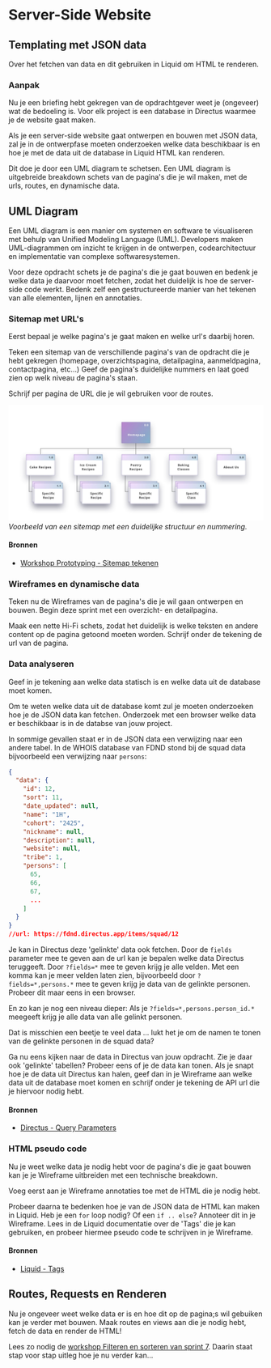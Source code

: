 # Server-Side Website

## Templating met JSON data

Over het fetchen van data en dit gebruiken in Liquid om HTML te renderen.

### Aanpak
Nu je een briefing hebt gekregen van de opdrachtgever weet je (ongeveer) wat de bedoeling is. Voor elk project is een database in Directus waarmee je de website gaat maken.

Als je een server-side website gaat ontwerpen en bouwen met JSON data, zal je in de ontwerpfase moeten onderzoeken welke data beschikbaar is en hoe je met de data uit de database in Liquid HTML kan renderen.

Dit doe je door een UML diagram te schetsen. Een UML diagram is uitgebreide breakdown schets van de pagina's die je wil maken, met de urls, routes, en dynamische data.

<!--
kan je beginnen met prototyping; schets je ideeën, een Sitemap, Wireflow en een HiFi ontwerp in Figma. Probeer ook de data uit Directus te fetchen.
Maak als eerste het ontwerp in HTML voordat je met CSS begint.
-->

## UML Diagram

Een UML diagram is een manier om systemen en software te visualiseren met behulp van Unified Modeling Language (UML). Developers maken UML-diagrammen om inzicht te krijgen in de ontwerpen, codearchitectuur en implementatie van complexe softwaresystemen.

Voor deze opdracht schets je de pagina's die je gaat bouwen en bedenk je welke data je daarvoor moet fetchen, zodat het duidelijk is hoe de server-side code werkt. Bedenk zelf een gestructureerde manier van het tekenen van alle elementen, lijnen en annotaties.

### Sitemap met URL's
Eerst bepaal je welke pagina's je gaat maken en welke url's daarbij horen.

Teken een sitemap van de verschillende pagina's van de opdracht die je hebt gekregen (homepage, overzichtspagina, detailpagina, aanmeldpagina, contactpagina, etc...)
Geef de pagina's duidelijke nummers en laat goed zien op welk niveau de pagina's staan.

Schrijf per pagina de URL die je wil gebruiken voor de routes.

![sitemap](sitemap.webp) *Voorbeeld van een sitemap met een duidelijke structuur en nummering.*

#### Bronnen
- [Workshop Prototyping - Sitemap tekenen](https://github.com/fdnd-task/the-client-website/blob/main/docs/prototyping.md#sitemap)


### Wireframes en dynamische data
Teken nu de Wireframes van de pagina's die je wil gaan ontwerpen en bouwen. Begin deze sprint met een overzicht- en detailpagina.

Maak een nette Hi-Fi schets, zodat het duidelijk is welke teksten en andere content op de pagina getoond moeten worden.
Schrijf onder de tekening de url van de pagina.

### Data analyseren
Geef in je tekening aan welke data statisch is en welke data uit de database moet komen.

Om te weten welke data uit de database komt zul je moeten onderzoeken hoe je de JSON data kan fetchen. Onderzoek met een browser welke data er beschikbaar is in de databse van jouw project.

In sommige gevallen staat er in de JSON data een verwijzing naar een andere tabel. In de WHOIS database van FDND stond bij de squad data bijvoorbeeld een verwijzing naar `persons`:

```json
{
  "data": {
    "id": 12,
    "sort": 11,
    "date_updated": null,
    "name": "1H",
    "cohort": "2425",
    "nickname": null,
    "description": null,
    "website": null,
    "tribe": 1,
    "persons": [
      65,
      66, 
      67, 
      ...
    ]
  }
}
//url: https://fdnd.directus.app/items/squad/12
```

Je kan in Directus deze 'gelinkte' data ook fetchen. Door de `fields` parameter mee te geven aan de url kan je bepalen welke data Directus teruggeeft. Door `?fields=*` mee te geven krijg je alle velden. Met een komma kan je meer velden laten zien, bijvoorbeeld door `?fields=*,persons.*` mee te geven krijg je data van de gelinkte personen. Probeer dit maar eens in een browser.

En zo kan je nog een niveau dieper: Als je `?fields=*,persons.person_id.*` meegeeft krijg je alle data van alle gelinkt personen.

Dat is misschien een beetje te veel data ... lukt het je om de namen te tonen van de gelinkte personen in de squad data?
<!-- fields=*,persons.person_id.name -->

Ga nu eens kijken naar de data in Directus van jouw opdracht. Zie je daar ook 'gelinkte' tabellen? Probeer eens of je de data kan tonen.
Als je snapt hoe je de data uit Directus kan halen, geef dan in je Wireframe aan welke data uit de database moet komen en schrijf onder je tekening de API url die je hiervoor nodig hebt.

#### Bronnen
- [Directus - Query Parameters](https://directus.io/docs/guides/connect/query-parameters)


### HTML pseudo code
Nu je weet welke data je nodig hebt voor de pagina's die je gaat bouwen kan je je Wireframe uitbreiden met een technische breakdown.

Voeg eerst aan je Wireframe annotaties toe met de HTML die je nodig hebt.

Probeer daarna te bedenken hoe je van de JSON data de HTML kan maken in Liquid. Heb je een `for` loop nodig? Of een `if .. else`? Annoteer dit in je Wireframe. Lees in de Liquid documentatie over de 'Tags' die je kan gebruiken, en probeer hiermee pseudo code te schrijven in je Wireframe.

#### Bronnen
- [Liquid - Tags](https://liquidjs.com/tags/overview.html)


## Routes, Requests en Renderen
Nu je ongeveer weet welke data er is en hoe dit op de pagina;s wil gebuiken kan je verder met bouwen. Maak routes en views aan die je nodig hebt, fetch de data en render de HTML!

Lees zo nodig de [workshop Filteren en sorteren van sprint 7](https://github.com/fdnd-task/connect-your-tribe-squad-page/blob/main/docs/filteren-en-sorteren.md). Daarin staat stap voor stap uitleg hoe je nu verder kan... 

